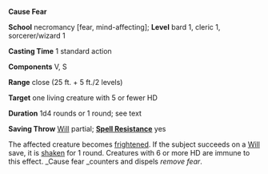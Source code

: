  **Cause Fear**

**School** necromancy [fear, mind-affecting]; **Level** bard 1, cleric 1, sorcerer/wizard 1

**Casting Time** 1 standard action

**Components** V, S

**Range** close (25 ft. + 5 ft./2 levels)

**Target** one living creature with 5 or fewer HD

**Duration** 1d4 rounds or 1 round; see text

**Saving Throw** [Will](../combat#_will) partial; **[Spell Resistance](../glossary#_spell-resistance)** yes

The affected creature becomes [frightened](../glossary#_frightened). If the subject succeeds on a [Will](../combat#_will) save, it is [shaken](../glossary#_shaken) for 1 round. Creatures with 6 or more HD are immune to this effect. _Cause fear _counters and dispels _remove fear_.

